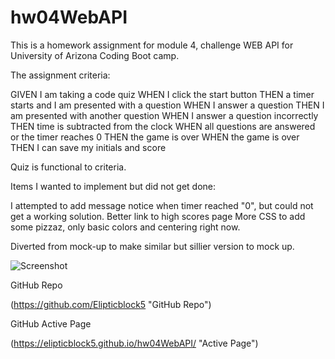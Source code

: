 # hw04WebAPI

This is a homework assignment for module 4, challenge WEB API for University of Arizona Coding Boot camp.




The assignment criteria:

GIVEN I am taking a code quiz
WHEN I click the start button
THEN a timer starts and I am presented with a question
WHEN I answer a question
THEN I am presented with another question
WHEN I answer a question incorrectly
THEN time is subtracted from the clock
WHEN all questions are answered or the timer reaches 0
THEN the game is over
WHEN the game is over
THEN I can save my initials and score


Quiz is functional to criteria.

Items I wanted to implement but did not get done:

I attempted to add message notice when timer reached "0", but could not get a working solution.
Better link to high scores page
More CSS to add some pizzaz, only basic colors and centering right now. 

Diverted from mock-up to make similar but sillier version to mock up.


![Screenshot](/assets/images/screenshot.jpg "Screenshot Quiz O' Doom")

GitHub Repo

(https://github.com/Elipticblock5 "GitHub Repo")

GitHub Active Page

(https://elipticblock5.github.io/hw04WebAPI/ "Active Page")






